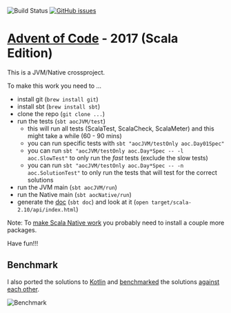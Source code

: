 ![Build Status](https://travis-ci.org/rolandtritsch/scala-aoc-2017.svg?branch=master) [![GitHub issues](https://img.shields.io/github/issues/rolandtritsch/scala-aoc-2017.svg)](https://github.com/rolandtritsch/scala-aoc-2017/issues)

# [Advent of Code](https://adventofcode.com) - 2017 (Scala Edition)

This is a JVM/Native crossproject.

To make this work you need to ...

* install git (`brew install git`)
* install sbt (`brew install sbt`)
* clone the repo (`git clone ...`)
* run the tests (`sbt aocJVM/test`)
  * this will run all tests (ScalaTest, ScalaCheck, ScalaMeter) and this might take a while (60 - 90 mins)
  * you can run specific tests with `sbt "aocJVM/testOnly aoc.Day01Spec"`
  * you can run `sbt "aocJVM/testOnly aoc.Day*Spec -- -l aoc.SlowTest"` to only run the *fast* tests (exclude the slow tests)
  * you can run `sbt "aocJVM/testOnly aoc.Day*Spec -- -n aoc.SolutionTest"` to only run the tests that will test for the correct solutions
* run the JVM main (`sbt aocJVM/run`)
* run the Native main (`sbt aocNative/run`)
* generate the [doc](http://www.tritsch.org/scala-aoc-2017) (`sbt doc`) and look at it (`open target/scala-2.10/api/index.html`)

Note: To [make Scala Native work](http://www.scala-native.org/en/latest/user/setup.html) you probably need to install a couple more packages.

Have fun!!!

## Benchmark

I also ported the solutions to [Kotlin](https://github.com/rolandtritsch/kotlin-aoc-2017) and [benchmarked](https://docs.google.com/spreadsheets/d/1kHugZ-8mJczlmQRcda23YGvAgeqlJLt1I7cYlDD3Tws/edit?usp=sharing) the solutions [against each other](https://github.com/rolandtritsch/scala-aoc-2017/tree/master/results).

![Benchmark](https://www.dropbox.com/s/rdehnry29tdsnrr/benchmark.png?dl=0)
